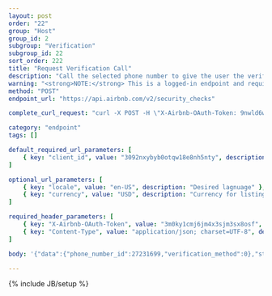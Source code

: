 ```yaml
---
layout: post
order: "22"
group: "Host"
group_id: 2
subgroup: "Verification"
subgroup_id: 22
sort_order: 222
title: "Request Verification Call"
description: "Call the selected phone number to give the user the verification code for account verification."
warning: "<strong>NOTE:</strong> This is a logged-in endpoint and requires an <strong>access_token</strong>. See <a href=\"#login-by-email\">Login Endpoints.</a>"
method: "POST"
endpoint_url: "https://api.airbnb.com/v2/security_checks"

complete_curl_request: "curl -X POST -H \"X-Airbnb-OAuth-Token: 9nwld6we4td9vkwj160teb49a\" -H \"Content-Type: application/json; charset=UTF-8\" --data-binary '{\"data\":{\"phone_number_id\":27231699,\"verification_method\":0},\"strategy\":\"phone_verification\",\"activity_type\":\"mobile\"}' --compressed https://api.airbnb.com/v2/security_checks?client_id=3092nxybyb0otqw18e8nh5nty&locale=en-US&currency=USD"

category: "endpoint"
tags: []

default_required_url_parameters: [
	{ key: "client_id", value: "3092nxybyb0otqw18e8nh5nty", description: "API Key" }
]

optional_url_parameters: [
	{ key: "locale", value: "en-US", description: "Desired lagnuage" },
	{ key: "currency", value: "USD", description: "Currency for listings" }
]

required_header_parameters: [
	{ key: "X-Airbnb-OAuth-Token", value: "3m0ky1cmj6jm4x3sjm3sx8osf", description: "Airbnb auth token (from auth-ing with login endpoints)" },
	{ key: "Content-Type", value: "application/json; charset=UTF-8", description: "Content type" }
]

body: '{"data":{"phone_number_id":27231699,"verification_method":0},"strategy":"phone_verification","activity_type":"mobile"}'

---
```

{% include JB/setup %}
